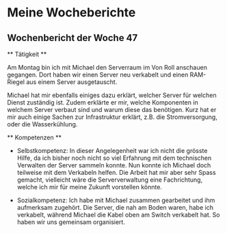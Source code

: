 # Meine Wocheberichte

## Wochenbericht der Woche 47

** Tätigkeit **

Am Montag bin ich mit Michael den Serverraum im Von Roll anschauen gegangen.
Dort haben wir einen Server neu verkabelt und einen RAM-Riegel aus einem Server ausgetauscht.

Michael hat mir ebenfalls einiges dazu erklärt, welcher Server für welchen Dienst zuständig ist.
Zudem erklärte er mir, welche Komponenten in welchem Server verbaut sind und warum diese das benötigen.
Kurz hat er mir auch einige Sachen zur Infrastruktur erklärt, z.B. die Stromversorgung, oder die Wasserkühlung.

** Kompetenzen **

- Selbstkompetenz:
In dieser Angelegenheit war ich nicht die grösste Hilfe, da ich bisher noch nicht so viel Erfahrung mit dem technischen Verwalten der Server sammeln konnte. Nun konnte ich Michael doch teilweise mit dem Verkabeln helfen. Die Arbeit hat mir aber sehr Spass gemacht, vielleicht wäre die Serververwaltung eine Fachrichtung, welche ich mir für meine Zukunft vorstellen könnte.

- Sozialkompetenz:
Ich habe mit Michael zusammen gearbeitet und ihm aufmerksam zugehört. Die Server, die nah am Boden waren, habe ich verkabelt, während Michael die Kabel oben am Switch verkabelt hat. So haben wir uns gemeinsam organisiert.
